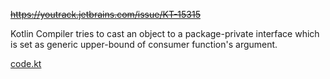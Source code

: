 ~~https://youtrack.jetbrains.com/issue/KT-15315~~

Kotlin Compiler tries to cast an object to a package-private
interface which is set as generic upper-bound
of consumer function's argument.

[code.kt](/src/code/code.kt)
